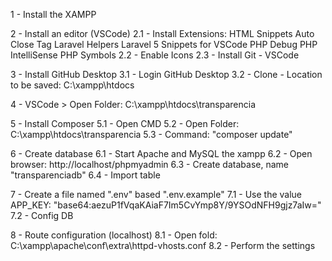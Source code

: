 ﻿1 - Install the XAMPP

2 - Install an editor (VSCode)
2.1 - Install Extensions:
        HTML Snippets
        Auto Close Tag
        Laravel Helpers
        Laravel 5 Snippets for VSCode
        PHP Debug
        PHP IntelliSense
        PHP Symbols
2.2 - Enable Icons
2.3 - Install Git - VSCode

3 - Install GitHub Desktop
3.1 - Login GitHub Desktop
3.2 - Clone - Location to be saved: C:\xampp\htdocs

4 - VSCode > Open Folder: C:\xampp\htdocs\transparencia

5 - Install Composer
5.1 - Open CMD
5.2 - Open Folder: C:\xampp\htdocs\transparencia
5.3 - Command: "composer update"

6 - Create database
6.1 - Start Apache and MySQL the xampp
6.2 - Open browser: http://localhost/phpmyadmin
6.3 - Create database, name "transparenciadb"
6.4 - Import table

7 - Create a file named ".env" based ".env.example"
7.1 - Use the value APP_KEY: "base64:aezuP1fVqaKAiaF7Im5CvYmp8Y/9YSOdNFH9gjz7aIw="
7.2 - Config DB

8 - Route configuration (localhost)
8.1 - Open fold: C:\xampp\apache\conf\extra\httpd-vhosts.conf
8.2 - Perform the settings